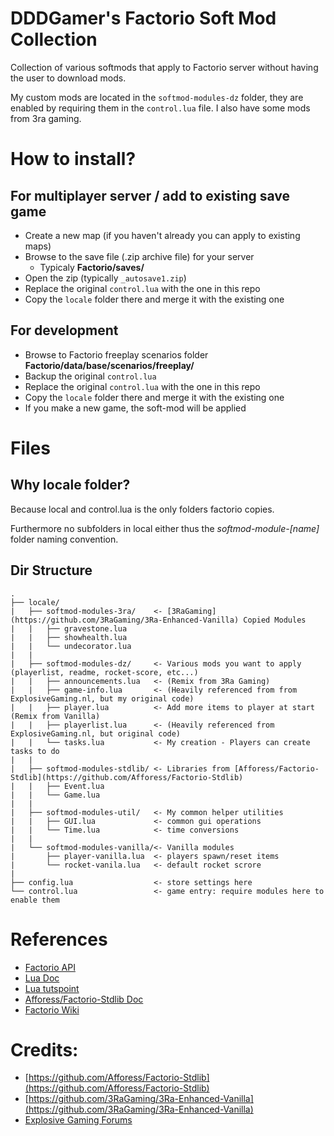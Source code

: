 # DDDGamer's Factorio Soft Mod Collection
Collection of various softmods that apply to Factorio server without having the user to download mods.

My custom mods are located in the `softmod-modules-dz` folder, they are enabled by requiring them in the `control.lua` file.
I also have some mods from 3ra gaming.

# How to install?

## For multiplayer server / add to existing save game
* Create a new map (if you haven't already you can apply to existing maps)
* Browse to the save file (.zip archive file) for your server
  * Typicaly **Factorio/saves/**
* Open the zip (typically `_autosave1.zip`)
* Replace the original `control.lua` with the one in this repo
* Copy the `locale` folder there and merge it with the existing one

## For development
* Browse to Factorio freeplay scenarios folder **Factorio/data/base/scenarios/freeplay/**
* Backup the original `control.lua`
* Replace the original `control.lua` with the one in this repo
* Copy the `locale` folder there and merge it with the existing one
* If you make a new game, the soft-mod will be applied


# Files

## Why locale folder?
Because local and control.lua is the only folders factorio copies.

Furthermore no subfolders in local either thus the *softmod-module-[name]* folder naming convention.

## Dir Structure
```
.
├── locale/
|   ├── softmod-modules-3ra/    <- [3RaGaming](https://github.com/3RaGaming/3Ra-Enhanced-Vanilla) Copied Modules
|   |   ├── gravestone.lua
|   |   ├── showhealth.lua
|   |   └── undecorator.lua
|   |
|   ├── softmod-modules-dz/     <- Various mods you want to apply (playerlist, readme, rocket-score, etc...)
|   |   ├── announcements.lua   <- (Remix from 3Ra Gaming)
|   |   ├── game-info.lua       <- (Heavily referenced from from ExplosiveGaming.nl, but my original code)
|   |   ├── player.lua          <- Add more items to player at start (Remix from Vanilla)
|   |   ├── playerlist.lua      <- (Heavily referenced from ExplosiveGaming.nl, but original code)
|   |   └── tasks.lua           <- My creation - Players can create tasks to do
|   |
|   ├── softmod-modules-stdlib/ <- Libraries from [Afforess/Factorio-Stdlib](https://github.com/Afforess/Factorio-Stdlib)
|   |   ├── Event.lua
|   |   └── Game.lua
|   |
|   ├── softmod-modules-util/   <- My common helper utilities
|   |   ├── GUI.lua             <- common gui operations
|   |   └── Time.lua            <- time conversions
|   |
|   └── softmod-modules-vanilla/<- Vanilla modules
|       ├── player-vanilla.lua  <- players spawn/reset items
|       └── rocket-vanila.lua   <- default rocket scrore
|
├── config.lua                  <- store settings here
└── control.lua                 <- game entry: require modules here to enable them

```

# References
* [Factorio API](http://lua-api.factorio.com/latest/)
* [Lua Doc](https://www.lua.org/manual/5.3/)
* [Lua tutspoint](https://www.tutorialspoint.com/lua/index.htm)
* [Afforess/Factorio-Stdlib Doc](http://afforess.github.io/Factorio-Stdlib/modules/Gui.html)
* [Factorio Wiki](https://wiki.factorio.com/Multiplayer)

# Credits:
* [https://github.com/Afforess/Factorio-Stdlib](https://github.com/Afforess/Factorio-Stdlib)
* [https://github.com/3RaGaming/3Ra-Enhanced-Vanilla](https://github.com/3RaGaming/3Ra-Enhanced-Vanilla)
* [Explosive Gaming Forums](https://explosivegaming.nl/topic/62/factorio-server-technical-query)

